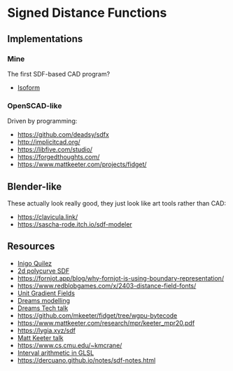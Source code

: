 # Signed Distance Functions

## Implementations

### Mine

The first SDF-based CAD program?

 * [Isoform](https://github.com/jes/isoform)

### OpenSCAD-like

Driven by programming:

 * https://github.com/deadsy/sdfx
 * http://implicitcad.org/
 * https://libfive.com/studio/
 * https://forgedthoughts.com/
 * https://www.mattkeeter.com/projects/fidget/

## Blender-like

These actually look really good, they just look like art tools rather than CAD:

 * https://clavicula.link/
 * https://sascha-rode.itch.io/sdf-modeler

## Resources

 * [Inigo Quilez](https://iquilezles.org/articles/)
 * [2d polycurve SDF](https://www.shadertoy.com/view/3t33WH)
 * https://fornjot.app/blog/why-fornjot-is-using-boundary-representation/
 * https://www.redblobgames.com/x/2403-distance-field-fonts/
 * [Unit Gradient Fields](https://www.blakecourter.com/2023/06/03/foreword.html)
 * [Dreams modelling](https://www.youtube.com/watch?v=mVfeeuuw83Q)
 * [Dreams Tech talk](https://www.youtube.com/watch?v=u9KNtnCZDMI)
 * https://github.com/mkeeter/fidget/tree/wgpu-bytecode
 * https://www.mattkeeter.com/research/mpr/keeter_mpr20.pdf
 * https://lygia.xyz/sdf
 * [Matt Keeter talk](https://www.youtube.com/watch?v=UxGxsGnbyJ4)
 * https://www.cs.cmu.edu/~kmcrane/
 * [Interval arithmetic in GLSL](https://www.shadertoy.com/view/lssSWH)
 * https://dercuano.github.io/notes/sdf-notes.html
